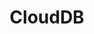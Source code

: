 ---
title: CloudDB
slug: clouddb
excerpt: Crea database in pochi click. OVHcloud si occupa del resto.
order: 11
---